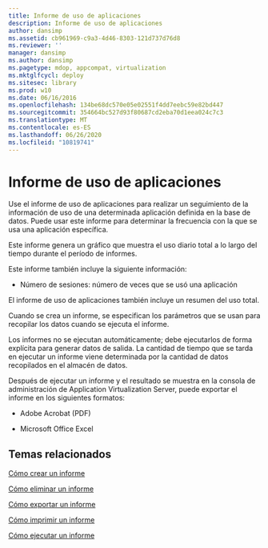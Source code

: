 ```yaml
---
title: Informe de uso de aplicaciones
description: Informe de uso de aplicaciones
author: dansimp
ms.assetid: cb961969-c9a3-4d46-8303-121d737d76d8
ms.reviewer: ''
manager: dansimp
ms.author: dansimp
ms.pagetype: mdop, appcompat, virtualization
ms.mktglfcycl: deploy
ms.sitesec: library
ms.prod: w10
ms.date: 06/16/2016
ms.openlocfilehash: 134be68dc570e05e02551f4dd7eebc59e82bd447
ms.sourcegitcommit: 354664bc527d93f80687cd2eba70d1eea024c7c3
ms.translationtype: MT
ms.contentlocale: es-ES
ms.lasthandoff: 06/26/2020
ms.locfileid: "10819741"
---
```

# Informe de uso de aplicaciones


Use el informe de uso de aplicaciones para realizar un seguimiento de la información de uso de una determinada aplicación definida en la base de datos. Puede usar este informe para determinar la frecuencia con la que se usa una aplicación específica.

Este informe genera un gráfico que muestra el uso diario total a lo largo del tiempo durante el período de informes.

Este informe también incluye la siguiente información:

-   Número de sesiones: número de veces que se usó una aplicación

El informe de uso de aplicaciones también incluye un resumen del uso total.

Cuando se crea un informe, se especifican los parámetros que se usan para recopilar los datos cuando se ejecuta el informe.

Los informes no se ejecutan automáticamente; debe ejecutarlos de forma explícita para generar datos de salida. La cantidad de tiempo que se tarda en ejecutar un informe viene determinada por la cantidad de datos recopilados en el almacén de datos.

Después de ejecutar un informe y el resultado se muestra en la consola de administración de Application Virtualization Server, puede exportar el informe en los siguientes formatos:

-   Adobe Acrobat (PDF)

-   Microsoft Office Excel

## Temas relacionados


[Cómo crear un informe](how-to-create-a-reportserver.md)

[Cómo eliminar un informe](how-to-delete-a-reportserver.md)

[Cómo exportar un informe](how-to-export-a-reportserver.md)

[Cómo imprimir un informe](how-to-print-a-reportserver.md)

[Cómo ejecutar un informe](how-to-run-a-reportserver.md)

 

 





